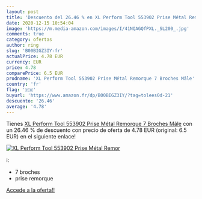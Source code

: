 ```yaml
---
layout: post
title: 'Descuento del 26.46 % en XL Perform Tool 553902 Prise Métal Remor'
date: 2020-12-15 10:54:04
image: 'https://m.media-amazon.com/images/I/41NQAGQfPXL._SL200_.jpg'
comments: true
category: ofertas
author: ring
slug: 'B00BIGZ3IY-fr'
actualPrice: 4.78 EUR
currency: EUR
price: 4.78
comparePrice: 6.5 EUR
prodname: 'XL Perform Tool 553902 Prise Métal Remorque 7 Broches Mâle'
country: 'fr'
flag: '🇫🇷'
buyurl: 'https://www.amazon.fr/dp/B00BIGZ3IY/?tag=tolees0d-21'
descuento: '26.46'
average: '4.78'
---
```


Tienes [XL Perform Tool 553902 Prise Métal Remorque 7 Broches Mâle](https://www.amazon.fr/dp/B00BIGZ3IY/?tag=tolees0d-21) con un 26.46 % de descuento con precio de oferta de 4.78 EUR (original: 6.5 EUR) en el siguiente enlace!

[![XL Perform Tool 553902 Prise Métal Remor](https://m.media-amazon.com/images/I/41NQAGQfPXL._SL200_.jpg)](https://www.amazon.fr/dp/B00BIGZ3IY/?tag=tolees0d-21)

ℹ️:

- 7 broches
- prise remorque

[Accede a la oferta!!](https://www.amazon.fr/dp/B00BIGZ3IY/?tag=tolees0d-21)
